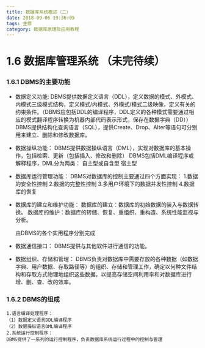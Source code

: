 ```yaml
---
title: 数据库系统概述（二）
date: 2018-09-06 19:36:05
tags: 主修
category: 数据库原理及应用教程
---
```



# 1.6 数据库管理系统 （未完待续）
### 1.6.1 DBMS的主要功能
- 数据定义功能:
    DBMS提供数据定义语言（DDL），定义数据的模式、外模式、内模式三级模式结构，定义模式/内模式、外模式/模式二级映像，定义有关的约束条件。（DBMS应包括DDL的编译程序，DDL定义的各种模式需要通过相应的模式翻译程序转换为机器内部代码表示形式，保存在数据字典（DD））
    DBMS提供结构化查询语言（SQL），提供Create、Drop、Alter等语句可分别用来建立、删除和修改数据库。
- 数据操纵功能：
    DBMS提供数据操纵语言（DML），实现对数据库的基本操作，包括检索、更新（包括插入、修改和删除）
        DBMS包括DML编译程序或解释程序，DML分为两类：
            自主型或自含型
            宿主型
- 数据库运行管理功能：
    DBMS对数据库的控制主要通过四个方面实现：
    1.数据的安全性控制
    2.数据的完整性控制
    3.多用户环境下的数据并发性控制
    4.数据库的恢复
- 数据库的建立和维护功能：
    数据库的建立：数据库的初始数据的装入与数据转换。
    数据库的维护：数据库的转储、恢复、重组织、重构造、系统性能监视与分析。
    
    由DBMS的各个实用程序分别完成

- 数据通信接口：
    DBMS提供与其他软件进行通信的功能。
- 数据组织、存储和管理：
    DBMS负责对数据库中需要存放的各种数据（如数据字典、用户数据、存取路径等）的组织、存储和管理工作，确定以何种文件结构和存取方式物理地组织这些数据，以提高存储空间利用率和对数据库进行增、删、查、改的效率。

### 1.6.2 DBMS的组成
    1.语言编译处理程序：
    （1）数据定义语言DDL编译程序
    （2）数据操纵语言DML编译程序
    2.系统运行控制程序：
    DBMS提供了一系列的运行控制程序，负责数据库系统运行过程中的控制与管理




